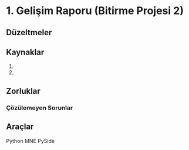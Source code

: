 # 1. Gelişim Raporu (Bitirme Projesi 2)

## Düzeltmeler


## Kaynaklar
1.
2.

## Zorluklar

### Çözülemeyen Sorunlar

## Araçlar

Python MNE
PySide
